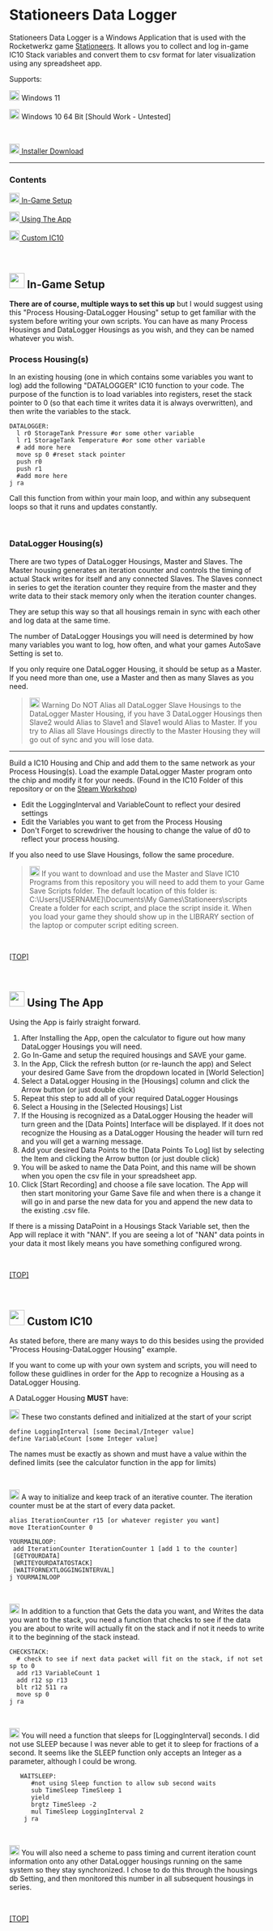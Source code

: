 # Stationeers Data Logger
Stationeers Data Logger is a Windows Application that is used with the Rocketwerkz game [Stationeers](https://store.steampowered.com/app/544550/Stationeers/). It allows you to collect and log in-game IC10 Stack variables and convert them to csv format for later visualization using any spreadsheet app.
 
Supports:

<img width="20" height="20" src="https://raw.githubusercontent.com/HijelHub/GitStrap_SVG_Icons/b674246b8f46d8bc2c75f3cf5cf395a370b86ae2/icons/blue/microsoft.svg"> Windows 11

<img width="20" height="20" src="https://raw.githubusercontent.com/HijelHub/GitStrap_SVG_Icons/b674246b8f46d8bc2c75f3cf5cf395a370b86ae2/icons/blue/windows.svg"> Windows 10 64 Bit [Should Work - Untested]

<br>

[<img width="20" height="20" src="https://raw.githubusercontent.com/HijelHub/GitStrap_SVG_Icons/b674246b8f46d8bc2c75f3cf5cf395a370b86ae2/icons/blue/cloud-download.svg"> Installer Download](https://)
<hr>

### Contents

[<img width="20" height="20" src="https://raw.githubusercontent.com/HijelHub/GitStrap_SVG_Icons/b674246b8f46d8bc2c75f3cf5cf395a370b86ae2/icons/orange/joystick.svg"> In-Game Setup](#-in-game-setup)

[<img width="20" height="20" src="https://raw.githubusercontent.com/HijelHub/GitStrap_SVG_Icons/b674246b8f46d8bc2c75f3cf5cf395a370b86ae2/icons/green/window.svg"> Using The App](#--using-the-app)

[<img width="20" height="20" src="https://raw.githubusercontent.com/HijelHub/GitStrap_SVG_Icons/b674246b8f46d8bc2c75f3cf5cf395a370b86ae2/icons/red/file-earmark-text.svg"> Custom IC10](#--custom-ic10)


&nbsp;
 
 


## <img width="30" height="30" src="https://raw.githubusercontent.com/HijelHub/GitStrap_SVG_Icons/b674246b8f46d8bc2c75f3cf5cf395a370b86ae2/icons/orange/joystick.svg"> In-Game Setup

**There are of course, multiple ways to set this up**  but I would suggest using this "Process Housing-DataLogger Housing" setup to get familiar with the system before writing your own scripts.
You can have as many Process Housings and DataLogger Housings as you wish, and they can be named whatever you wish.

### **Process Housing(s)**
In an existing housing (one in which contains some variables you want to log) add the following "DATALOGGER" IC10  function to your code. The purpose of the function is to load variables into registers, reset the stack pointer to 0 (so that each time it writes data it is always overwritten), and then write the variables to the stack. 

    DATALOGGER:
      l r0 StorageTank Pressure #or some other variable
      l r1 StorageTank Temperature #or some other variable
      # add more here
      move sp 0 #reset stack pointer
      push r0
      push r1
      #add more here 
    j ra

Call this function from within your main loop, and within any subsequent loops so that it runs and updates constantly.

&nbsp;

### **DataLogger Housing(s)**
There are two types of DataLogger Housings, Master and Slaves. The Master housing generates an iteration counter and controls the timing of actual Stack writes for itself and any connected Slaves. The Slaves connect in series to get the iteration counter they require from the master and they write data to their stack memory only when the iteration counter changes.

They are setup this way so that all housings remain in sync with each other and log data at the same time.

The number of DataLogger Housings you will need is determined by how many variables you want to log, how often, and what your games AutoSave Setting is set to.

If you only require one DataLogger Housing, it should be setup as a Master. If you need more than one, use a Master and then as many Slaves as you need.

> <img width="20" height="20"
> src="https://raw.githubusercontent.com/HijelHub/GitStrap_SVG_Icons/b674246b8f46d8bc2c75f3cf5cf395a370b86ae2/icons/red/exclamation-circle.svg"> Warning Do NOT Alias all DataLogger Slave Housings to the DataLogger Master Housing, if you have 3 DataLogger Housings then Slave2 would Alias to Slave1 and Slave1 would Alias to Master. 
> If you try to Alias all Slave Housings directly to the Master Housing they will go out of sync and you will lose data.

<hr>

Build a IC10 Housing and Chip and add them to the same network as your Process Housing(s). Load the example DataLogger Master program onto the chip and modify it for your needs. (Found in the IC10 Folder of this repository or on the [Steam Workshop](https://steamcommunity.com/profiles/76561198000943434/myworkshopfiles/))

 - Edit the LoggingInterval and VariableCount to reflect your desired settings
 - Edit the Variables you want to get from the Process Housing
 - Don't Forget to screwdriver the housing to change the value of d0 to reflect your process housing.
 
[//]: # (Terminator)

If you also need to use Slave Housings, follow the same procedure.

> <img width="20" height="20"
> src="https://raw.githubusercontent.com/HijelHub/GitStrap_SVG_Icons/b674246b8f46d8bc2c75f3cf5cf395a370b86ae2/icons/green/info-circle.svg"> If you want to download and use the Master and Slave IC10 Programs from this repository you will need to add them to your Game Save Scripts folder. The default location of this folder is:
>  C:\Users\[USERNAME]\Documents\My Games\Stationeers\scripts
>  Create a folder for each script, and place the script inside it. When you load your game they should show up in the LIBRARY section of the laptop or computer script editing screen.


  <br>  

[[TOP]](#contents)

<br>


## <img width="30" height="30" src="https://raw.githubusercontent.com/HijelHub/GitStrap_SVG_Icons/b674246b8f46d8bc2c75f3cf5cf395a370b86ae2/icons/green/window.svg">  Using The App

Using the App is fairly straight forward.

 1. After Installing the App, open the calculator to figure out how many DataLogger Housings you will need.
 2. Go In-Game and setup the required housings and SAVE your game.
 3. In the App, Click the refresh button (or re-launch the app) and Select your desired Game Save from the dropdown located in [World Selection]
 4. Select a DataLogger Housing in the [Housings] column and click the Arrow button (or just double click)
 5. Repeat this step to add all of your required DataLogger Housings
 6. Select a Housing in the [Selected Housings] List
 7. If the Housing is recognized as a DataLogger Housing the header will turn green and the [Data Points] Interface will be displayed. If it does not recognize the Housing as a DataLogger Housing the header will turn red and you will get a warning message.
 8. Add your desired Data Points to the [Data Points To Log] list by selecting the Item and clicking the Arrow button (or just double click)
 9. You will be asked to name the Data Point, and this name will be shown when you open the csv file in your spreadsheet app.
 10. Click [Start Recording] and choose a file save location. The App will then start monitoring your Game Save file and when there is a change it will go in and parse the new data for you and append the new data to the existing .csv file.

If there is a missing DataPoint in a Housings Stack Variable set, then the App will replace it with "NAN". If you are seeing a lot of "NAN" data points in your data it most likely means you have something configured wrong.

  <br>  

[[TOP]](#contents)

<br>


## <img width="30" height="30" src="https://raw.githubusercontent.com/HijelHub/GitStrap_SVG_Icons/b674246b8f46d8bc2c75f3cf5cf395a370b86ae2/icons/red/file-earmark-text.svg">  Custom IC10

As stated before, there are many ways to do this besides using the provided "Process Housing-DataLogger Housing" example.

If you want to come up with your own system and scripts, you will need to follow these guidlines in order for the App to recognize a Housing as a DataLogger Housing.

A DataLogger Housing **MUST** have:

<img width="20" height="20" src="https://raw.githubusercontent.com/HijelHub/GitStrap_SVG_Icons/b674246b8f46d8bc2c75f3cf5cf395a370b86ae2/icons/gray/arrow-return-right.svg"> These two constants defined and initialized at the start of your script

    define LoggingInterval [some Decimal/Integer value]
    define VariableCount [some Integer value]

The names must be exactly as shown and must have a value within the defined limits (see the calculator function in the app for limits)


<br>

<img width="20" height="20" src="https://raw.githubusercontent.com/HijelHub/GitStrap_SVG_Icons/b674246b8f46d8bc2c75f3cf5cf395a370b86ae2/icons/gray/arrow-return-right.svg"> A way to initialize and keep track of an iterative counter. The iteration counter must be at the start of every data packet.

    alias IterationCounter r15 [or whatever register you want]
    move IterationCounter 0
     
    YOURMAINLOOP:
     add IterationCounter IterationCounter 1 [add 1 to the counter]
     [GETYOURDATA]
     [WRITEYOURDATATOSTACK]
     [WAITFORNEXTLOGGINGINTERVAL]
    j YOURMAINLOOP


<br>


<img width="20" height="20" src="https://raw.githubusercontent.com/HijelHub/GitStrap_SVG_Icons/b674246b8f46d8bc2c75f3cf5cf395a370b86ae2/icons/gray/arrow-return-right.svg"> In addition to a function that Gets the data you want, and Writes the data you want to the stack, you need a function that checks to see if the data you are about to write will actually fit on the stack and if not it needs to write it to the beginning of the stack instead.

    CHECKSTACK:
      # check to see if next data packet will fit on the stack, if not set sp to 0
      add r13 VariableCount 1
      add r12 sp r13
      blt r12 511 ra
      move sp 0
    j ra


<br>

<img width="20" height="20" src="https://raw.githubusercontent.com/HijelHub/GitStrap_SVG_Icons/b674246b8f46d8bc2c75f3cf5cf395a370b86ae2/icons/gray/arrow-return-right.svg"> You will need a function that sleeps for [LoggingInterval] seconds. I did not use SLEEP because I was never able to get it to sleep for fractions of a second. It seems like the SLEEP function only accepts an Integer as a parameter, although I could be wrong.

       WAITSLEEP:
          #not using Sleep function to allow sub second waits
          sub TimeSleep TimeSleep 1
          yield
          brgtz TimeSleep -2
          mul TimeSleep LoggingInterval 2
        j ra



<br>

<img width="20" height="20" src="https://raw.githubusercontent.com/HijelHub/GitStrap_SVG_Icons/b674246b8f46d8bc2c75f3cf5cf395a370b86ae2/icons/gray/arrow-return-right.svg"> You will also need a scheme to pass timing and current iteration count information onto any other DataLogger housings running on the same system so they stay synchronized. I chose to do this through the housings db Setting, and then monitored this number in all subsequent housings in series. 


  <br>  

[[TOP]](#contents)

<br>

